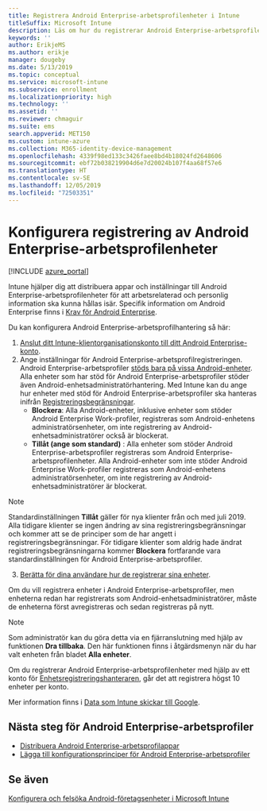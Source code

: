 ```yaml
---
title: Registrera Android Enterprise-arbetsprofilenheter i Intune
titleSuffix: Microsoft Intune
description: Läs om hur du registrerar Android Enterprise-arbetsprofilenheter i Intune.
keywords: ''
author: ErikjeMS
ms.author: erikje
manager: dougeby
ms.date: 5/13/2019
ms.topic: conceptual
ms.service: microsoft-intune
ms.subservice: enrollment
ms.localizationpriority: high
ms.technology: ''
ms.assetid: ''
ms.reviewer: chmaguir
ms.suite: ems
search.appverid: MET150
ms.custom: intune-azure
ms.collection: M365-identity-device-management
ms.openlocfilehash: 4339f98ed133c3426faee8bd4b18024fd2648606
ms.sourcegitcommit: ebf72b038219904d6e7d20024b107f4aa68f57e6
ms.translationtype: HT
ms.contentlocale: sv-SE
ms.lasthandoff: 12/05/2019
ms.locfileid: "72503351"
---
```

# <a name="set-up-enrollment-of-android-enterprise-work-profile-devices"></a>Konfigurera registrering av Android Enterprise-arbetsprofilenheter

[!INCLUDE [azure_portal](../includes/azure_portal.md)]

Intune hjälper dig att distribuera appar och inställningar till Android Enterprise-arbetsprofilenheter för att arbetsrelaterad och personlig information ska kunna hållas isär. Specifik information om Android Enterprise finns i [Krav för Android Enterprise](https://support.google.com/work/android/answer/6174145?hl=en&ref_topic=6151012).

Du kan konfigurera Android Enterprise-arbetsprofilhantering så här:

1. [Anslut ditt Intune-klientorganisationskonto till ditt Android Enterprise-konto](connect-intune-android-enterprise.md).
2. Ange inställningar för Android Enterprise-arbetsprofilregistreringen. Android Enterprise-arbetsprofiler [stöds bara på vissa Android-enheter](https://support.google.com/work/android/answer/6174145?hl=en&ref_topic=6151012%20style=%22target=new_window%22). Alla enheter som har stöd för Android Enterprise-arbetsprofiler stöder även Android-enhetsadministratörhantering. Med Intune kan du ange hur enheter med stöd för Android Enterprise-arbetsprofiler ska hanteras inifrån [Registreringsbegränsningar](enrollment-restrictions-set.md).
    - **Blockera**:  Alla Android-enheter, inklusive enheter som stöder Android Enterprise Work-profiler, registreras som Android-enhetens administratörsenheter, om inte registrering av Android-enhetsadministratörer också är blockerat. 
    - **Tillåt (ange som standard)** : Alla enheter som stöder Android Enterprise-arbetsprofiler registreras som Android Enterprise-arbetsprofilenheter. Alla Android-enheter som inte stöder Android Enterprise Work-profiler registreras som Android-enhetens administratörsenheter, om inte registrering av Android-enhetsadministratörer är blockerat. 
> [!NOTE]
> Standardinställningen **Tillåt** gäller för nya klienter från och med juli 2019. Alla tidigare klienter se ingen ändring av sina registreringsbegränsningar och kommer att se de principer som de har angett i registreringsbegränsningar. För tidigare klienter som aldrig hade ändrat registreringsbegränsningarna kommer **Blockera** fortfarande vara standardinställningen för Android Enterprise-arbetsprofiler.

3. [Berätta för dina användare hur de registrerar sina enheter](/intune-user-help/create-a-work-profile-and-enroll-your-device-in-intune-android).  

Om du vill registrera enheter i Android Enterprise-arbetsprofiler, men enheterna redan har registrerats som Android-enhetsadministratörer, måste de enheterna först avregistreras och sedan registreras på nytt.
> [!NOTE]
> Som administratör kan du göra detta via en fjärranslutning med hjälp av funktionen **Dra tillbaka**. Den här funktionen finns i åtgärdsmenyn när du har valt enheten från bladet **Alla enheter**.

Om du registrerar Android Enterprise-arbetsprofilenheter med hjälp av ett konto för [Enhetsregistreringshanteraren](device-enrollment-manager-enroll.md), går det att registrera högst 10 enheter per konto.

Mer information finns i [Data som Intune skickar till Google](../protect/data-intune-sends-to-google.md).

## <a name="next-steps-for-android-enterprise-work-profiles"></a>Nästa steg för Android Enterprise-arbetsprofiler
- [Distribuera Android Enterprise-arbetsprofilappar](../apps/apps-add-android-for-work.md)
- [Lägga till konfigurationsprinciper för Android Enterprise-arbetsprofiler](../configuration/device-profiles.md)

## <a name="see-also"></a>Se även

[Konfigurera och felsöka Android-företagsenheter i Microsoft Intune](https://support.microsoft.com/help/4476974)
